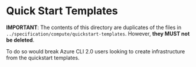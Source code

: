 # Quick Start Templates

**IMPORTANT**: The contents of this directory are duplicates of the files in `../specification/compute/quickstart-templates`. However, **they MUST not be deleted**.

To do so would break Azure CLI 2.0 users looking to create infrastructure from the quickstart templates.